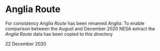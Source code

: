 # Anglia Route

For consistency *Anglia Route* has been renamed *Anglia*. To enable comparison between the August and December 2020 NESA extract the *Anglia Route* data has been copied to this directory

22 December 2020